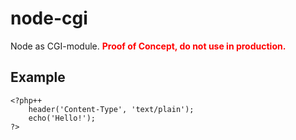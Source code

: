 # node-cgi

   Node as CGI-module. <b style="color:red;">Proof of Concept, do not use in production.</b>

## Example

```php++
<?php++
    header('Content-Type', 'text/plain');
    echo('Hello!');
?>
